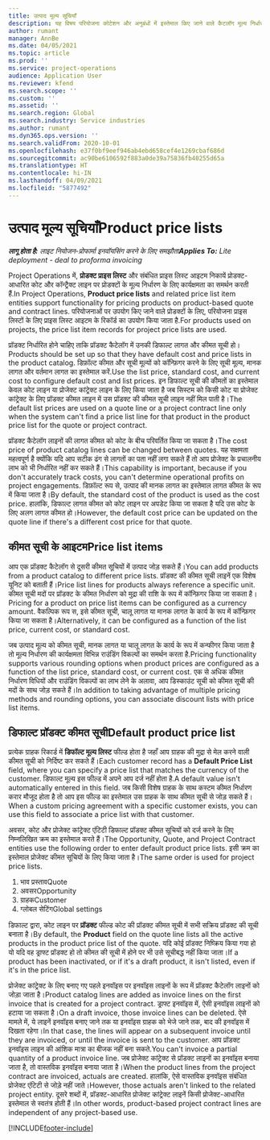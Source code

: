 ```yaml
---
title: उत्पाद मूल्य सूचियाँ
description: यह विषय परियोजना कोटेशन और अनुबंधों में इस्तेमाल किए जाने वाले कैटलॉग मूल्य निर्धारण में मूल्य सूचियों के बारे में जानकारी देता है.
author: rumant
manager: AnnBe
ms.date: 04/05/2021
ms.topic: article
ms.prod: ''
ms.service: project-operations
audience: Application User
ms.reviewer: kfend
ms.search.scope: ''
ms.custom: ''
ms.assetid: ''
ms.search.region: Global
ms.search.industry: Service industries
ms.author: rumant
ms.dyn365.ops.version: ''
ms.search.validFrom: 2020-10-01
ms.openlocfilehash: e37f0bf9eef946ab4ebd658cef4e1269cbaf686d
ms.sourcegitcommit: ac90be6106592f883a0de39a75836fb40255d65a
ms.translationtype: HT
ms.contentlocale: hi-IN
ms.lasthandoff: 04/09/2021
ms.locfileid: "5877492"
---
```

# <a name="product-price-lists"></a><span data-ttu-id="f2cd2-103">उत्पाद मूल्य सूचियाँ</span><span class="sxs-lookup"><span data-stu-id="f2cd2-103">Product price lists</span></span>

<span data-ttu-id="f2cd2-104">_**लागू होता है:** लाइट नियोजन-प्रोफार्मा इनवॉयसिंग करने के लिए समझौता_</span><span class="sxs-lookup"><span data-stu-id="f2cd2-104">_**Applies To:** Lite deployment - deal to proforma invoicing_</span></span>

 <span data-ttu-id="f2cd2-105">Project Operations में, **प्रोडक्ट प्राइस लिस्ट** और संबंधित प्राइस लिस्ट आइटम निकायें प्रोडक्ट-आधारित कोट और कॉन्ट्रैक्ट लाइन पर प्रोडक्टों के मूल्य निर्धारण के लिए कार्यक्षमता का समर्थन करती हैं.</span><span class="sxs-lookup"><span data-stu-id="f2cd2-105">In Project Operations, **Product price lists** and related price list item entities support functionality for pricing products on product-based quote and contract lines.</span></span> <span data-ttu-id="f2cd2-106">परियोजनाओं पर उपयोग किए जाने वाले प्रोडक्टों के लिए, परियोजना प्राइस लिस्टों के लिए प्राइस लिस्ट आइटम के रिकॉर्ड का उपयोग किया जाता है.</span><span class="sxs-lookup"><span data-stu-id="f2cd2-106">For products used on projects, the price list item records for project price lists are used.</span></span> 

<span data-ttu-id="f2cd2-107">प्रॉडक्ट निर्धारित होने चाहिए ताकि प्रॉडक्ट कैटेलॉग में उनकी डिफाल्ट लागत और कीमत सूची हो।</span><span class="sxs-lookup"><span data-stu-id="f2cd2-107">Products should be set up so that they have default cost and price lists in the product catalog.</span></span> <span data-ttu-id="f2cd2-108">डिफ़ॉल्ट कीमत और सूची मूल्यों को कॉन्फ़िगर करने के लिए सूची मूल्य, मानक लागत और वर्तमान लागत का इस्तेमाल करें.</span><span class="sxs-lookup"><span data-stu-id="f2cd2-108">Use the list price, standard cost, and current cost to configure default cost and list prices.</span></span> <span data-ttu-id="f2cd2-109">इन डिफाल्ट सूची की कीमतों का इस्तेमाल केवल कोट लाइन या प्रोजेक्ट कांट्रेक्ट लाइन के लिए किया जाता है जब सिस्टम को किसी कोट या प्रोजेक्ट कांट्रेक्ट के लिए प्रॉडक्ट कीमत लाइन में उस प्रॉडक्ट की कीमत सूची लाइन नहीं मिल पाती है।</span><span class="sxs-lookup"><span data-stu-id="f2cd2-109">The default list prices are used on a quote line or a project contract line only when the system can't find a price list line for that product in the product price list for the quote or project contract.</span></span>

<span data-ttu-id="f2cd2-110">प्रॉडक्ट कैटेलॉग लाइनों की लागत कीमत को कोट के बीच परिवर्तित किया जा सकता है।</span><span class="sxs-lookup"><span data-stu-id="f2cd2-110">The cost price of product catalog lines can be changed between quotes.</span></span> <span data-ttu-id="f2cd2-111">यह सक्षमता महत्वपूर्ण है क्योंकि यदि आप सटीक ढंग से लागतों का पता नहीं लगा सकते हैं तो आप प्रोजेक्ट के प्रचालनीय लाभ को भी निर्धारित नहीं कर सकते हैं।</span><span class="sxs-lookup"><span data-stu-id="f2cd2-111">This capability is important, because if you don't accurately track costs, you can't determine operational profits on project engagements.</span></span> <span data-ttu-id="f2cd2-112">डिफ़ॉल्ट रूप से, उत्पाद की मानक लागत का इस्तेमाल लागत कीमत के रूप में किया जाता है।</span><span class="sxs-lookup"><span data-stu-id="f2cd2-112">By default, the standard cost of the product is used as the cost price.</span></span> <span data-ttu-id="f2cd2-113">हालांकि, डिफाल्ट लागत कीमत को कोट लाइन पर अपडेट किया जा सकता है यदि उस कोट के लिए अलग लागत कीमत हो।</span><span class="sxs-lookup"><span data-stu-id="f2cd2-113">However, the default cost price can be updated on the quote line if there's a different cost price for that quote.</span></span>

## <a name="price-list-items"></a><span data-ttu-id="f2cd2-114">कीमत सूची के आइटम</span><span class="sxs-lookup"><span data-stu-id="f2cd2-114">Price list items</span></span>

<span data-ttu-id="f2cd2-115">आप एक प्रॉडक्ट कैटेलॉग से दूसरी कीमत सूचियों में उत्पाद जोड़ सकते हैं।</span><span class="sxs-lookup"><span data-stu-id="f2cd2-115">You can add products from a product catalog to different price lists.</span></span> <span data-ttu-id="f2cd2-116">प्रॉडक्ट की कीमत सूची लाइनें एक विशेष यूनिट को बताती हैं।</span><span class="sxs-lookup"><span data-stu-id="f2cd2-116">Price list lines for products always reference a specific unit.</span></span> <span data-ttu-id="f2cd2-117">कीमत सूची मदों पर प्रॉडक्ट के कीमत निर्धारण को मुद्रा की राशि के रूप में कॉन्फ़िगर किया जा सकता है।</span><span class="sxs-lookup"><span data-stu-id="f2cd2-117">Pricing for a product on price list items can be configured as a currency amount.</span></span> <span data-ttu-id="f2cd2-118">वैकल्पिक रूप स, इसे कीमत सूची, चालू लागत या मानक लागत के कार्य के रूप में कॉन्फ़िगर किया जा सकता है।</span><span class="sxs-lookup"><span data-stu-id="f2cd2-118">Alternatively, it can be configured as a function of the list price, current cost, or standard cost.</span></span>

<span data-ttu-id="f2cd2-119">जब उत्पाद मूल्य को कीमत सूची, मानक लागत या चालू लागत के कार्य के रूप में कन्फीगर किया जाता है तो मूल्य निर्धारण की कार्यक्षमता विभिन्न राउंडिंग विकल्पों का समर्थन करता है.</span><span class="sxs-lookup"><span data-stu-id="f2cd2-119">Pricing functionality supports various rounding options when product prices are configured as a function of the list price, standard cost, or current cost.</span></span> <span data-ttu-id="f2cd2-120">एक से अधिक कीमत निर्धारण विधियों और राउंडिंग विकल्पों का लाभ लेने के अलावा, आप डिस्काउंट सूची को कीमत सूची की मदों के साथ जोड़ सकते हैं।</span><span class="sxs-lookup"><span data-stu-id="f2cd2-120">In addition to taking advantage of multiple pricing methods and rounding options, you can associate discount lists with price list items.</span></span> 

 
## <a name="default-product-price-list"></a><span data-ttu-id="f2cd2-121">डिफाल्ट प्रॉडक्ट कीमत सूची</span><span class="sxs-lookup"><span data-stu-id="f2cd2-121">Default product price list</span></span>
<span data-ttu-id="f2cd2-122">प्रत्येक ग्राहक रिकार्ड में **डिफॉल्ट मूल्य लिस्ट** फील्ड होता है जहाँ आप ग्राहक की मुद्रा से मेल करने वाली कीमत सूची को निर्दिष्ट कर सकते हैं।</span><span class="sxs-lookup"><span data-stu-id="f2cd2-122">Each customer record has a **Default Price List** field, where you can specify a price list that matches the currency of the customer.</span></span> <span data-ttu-id="f2cd2-123">डिफाल्ट मूल्य इस फील्ड में अपने आप दर्ज नहीं होता है.</span><span class="sxs-lookup"><span data-stu-id="f2cd2-123">A default value isn't automatically entered in this field.</span></span> <span data-ttu-id="f2cd2-124">जब किसी विशेष ग्राहक के साथ कस्टम कीमत निर्धारण करार मौजूद होता है तो आप इस फील्ड का इस्तेमाल उस ग्राहक के साथ कीमत सूची से जोड़ सकते हैं।</span><span class="sxs-lookup"><span data-stu-id="f2cd2-124">When a custom pricing agreement with a specific customer exists, you can use this field to associate a price list with that customer.</span></span>

<span data-ttu-id="f2cd2-125">अवसर, कोट और प्रोजेक्ट कांट्रेक्ट एंटिटी डिफाल्ट प्रॉडक्ट कीमत सूचियों को दर्ज करने के लिए निम्नलिखित क्रम का इस्तेमाल करते हैं।</span><span class="sxs-lookup"><span data-stu-id="f2cd2-125">The Opportunity, Quote, and Project Contract entities use the following order to enter default product price lists.</span></span> <span data-ttu-id="f2cd2-126">इसी क्रम का इस्तेमाल प्रोजेक्ट कीमत सूचियों के लिए किया जाता है।</span><span class="sxs-lookup"><span data-stu-id="f2cd2-126">The same order is used for project price lists.</span></span>

1.  <span data-ttu-id="f2cd2-127">भाव प्रस्ताव</span><span class="sxs-lookup"><span data-stu-id="f2cd2-127">Quote</span></span>
2.  <span data-ttu-id="f2cd2-128">अवसर</span><span class="sxs-lookup"><span data-stu-id="f2cd2-128">Opportunity</span></span>
3.  <span data-ttu-id="f2cd2-129">ग्राहक</span><span class="sxs-lookup"><span data-stu-id="f2cd2-129">Customer</span></span>
4.  <span data-ttu-id="f2cd2-130">ग्लोबल सेटिंग</span><span class="sxs-lookup"><span data-stu-id="f2cd2-130">Global settings</span></span> 

<span data-ttu-id="f2cd2-131">डिफाल्ट द्वारा, कोट लाइन पर **प्रॉडक्ट** फील्ड कोट की प्रॉडक्ट कीमत सूची में सभी सक्रिय प्रॉडक्ट की सूची बनाता है।</span><span class="sxs-lookup"><span data-stu-id="f2cd2-131">By default, the **Product** field on the quote line lists all the active products in the product price list of the quote.</span></span> <span data-ttu-id="f2cd2-132">यदि कोई प्रॉडक्ट निष्क्रिय किया गया हो यो यदि वह ड्राफ्ट प्रॉडक्ट हो तो कीमत की सूची में होने पर भी उसे सूचीबद्ध नहीं किया जाता।</span><span class="sxs-lookup"><span data-stu-id="f2cd2-132">If a product has been inactivated, or if it's a draft product, it isn't listed, even if it's in the price list.</span></span> 

<span data-ttu-id="f2cd2-133">प्रोजेक्ट कांट्रेक्ट के लिए बनाए गए पहले इनवॉइस पर इनवॉइस लाइनों के रूप में प्रॉडक्ट कैटेलॉग लाइनों को जोड़ा जाता है।</span><span class="sxs-lookup"><span data-stu-id="f2cd2-133">Product catalog lines are added as invoice lines on the first invoice that is created for a project contract.</span></span> <span data-ttu-id="f2cd2-134">ड्राफ्ट इनवॉइस में, ऐसी इनवॉइस लाइनों को हटाया जा सकता है।</span><span class="sxs-lookup"><span data-stu-id="f2cd2-134">On a draft invoice, those invoice lines can be deleted.</span></span> <span data-ttu-id="f2cd2-135">ऐसे मामले में, ये लाइनें इनवॉइस बनाए जाने तक या इनवॉइस ग्राहक को भेजे जाने तक, बाद की इनवॉइस में दिखता रहेगा।</span><span class="sxs-lookup"><span data-stu-id="f2cd2-135">In that case, the lines will appear on a subsequent invoice until they are invoiced, or until the invoice is sent to the customer.</span></span> <span data-ttu-id="f2cd2-136">आप प्रॉडक्ट इनवॉइस लाइन की आंशिक मात्रा का बीजक नहीं बना सकते.</span><span class="sxs-lookup"><span data-stu-id="f2cd2-136">You can't invoice a partial quantity of a product invoice line.</span></span> <span data-ttu-id="f2cd2-137">जब प्रोजेक्ट कांट्रेक्ट से प्रॉडक्ट लाइनों का इनवॉइस बनाया जाता है, तो वास्तविक इनवॉइस बनाया जाता है।</span><span class="sxs-lookup"><span data-stu-id="f2cd2-137">When the product lines from the project contract are invoiced, actuals are created.</span></span> <span data-ttu-id="f2cd2-138">हालांकि, ऐसे वास्तविक इनवॉइस संबंधित प्रोजेक्ट एंटिटी से जोड़े नहीं जाते।</span><span class="sxs-lookup"><span data-stu-id="f2cd2-138">However, those actuals aren't linked to the related project entity.</span></span> <span data-ttu-id="f2cd2-139">दूसरे शब्दों में, प्रॉडक्ट-आधारित प्रोजेक्ट कांट्रेक्ट लाइनें किसी प्रोजेक्ट-आधारित इस्तेमाल से स्वतंत्र होती हैं।</span><span class="sxs-lookup"><span data-stu-id="f2cd2-139">In other words, product-based project contract lines are independent of any project-based use.</span></span> 


[!INCLUDE[footer-include](../includes/footer-banner.md)]
